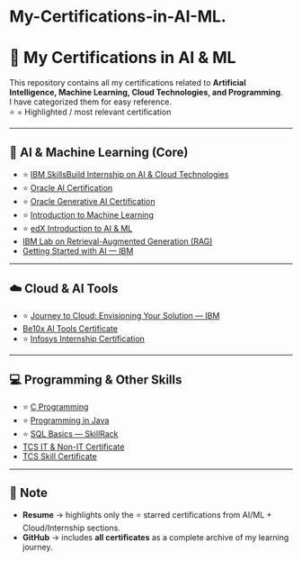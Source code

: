 # My-Certifications-in-AI-ML. 
# 📜 My Certifications in AI & ML

This repository contains all my certifications related to **Artificial Intelligence, Machine Learning, Cloud Technologies, and Programming**.  
I have categorized them for easy reference.  
⭐ = Highlighted / most relevant certification

---

## 🔹 AI & Machine Learning (Core)
- ⭐ [IBM SkillsBuild Internship on AI & Cloud Technologies](./IBM%20SkillsBuild%20Internship%20on%20AI%20&%20Cloud%20Technologies%20Certificate.pdf)
- ⭐ [Oracle AI Certification](./Oracle_AI_Certification.pdf)
- ⭐ [Oracle Generative AI Certification](./Oracle_GEN_AI_Certification.pdf)
- ⭐ [Introduction to Machine Learning](./Introduction%20To%20Machine%20Learning%20.pdf)
- ⭐ [edX Introduction to AI & ML](./edx%20introduction%20to%20Ai&ML.pdf)
- [IBM Lab on Retrieval-Augmented Generation (RAG)](./Lab_RAG_IBM.pdf)
- [Getting Started with AI — IBM](./Getting%20starting%20with%20AI_IBM.pdf)

---

## ☁️ Cloud & AI Tools
- ⭐ [Journey to Cloud: Envisioning Your Solution — IBM](./Journey%20to%20Cloud%20Envisioning%20Your%20Solution_IBM.pdf)
- [Be10x AI Tools Certificate](./Be10x_AI%20Tools_Certificate.pdf)
- ⭐ [Infosys Internship Certification](./Infosys%20internship%20certification%20.pdf)

---

## 💻 Programming & Other Skills
- ⭐ [C Programming](./C%20Programming.pdf)
- ⭐ [Programming in Java](./Programming%20In%20Java.pdf)
- ⭐ [SQL Basics — SkillRack](./SQL%20-%20Basics%20skillrack%20certificate.pdf)
- [TCS IT & Non-IT Certificate](./tcs%20it%20&%20non-it%20certificate.pdf)
- [TCS Skill Certificate](./tcs%20skill%20certificate.pdf)

---

## 📌 Note
- **Resume** → highlights only the ⭐ starred certifications from AI/ML + Cloud/Internship sections.  
- **GitHub** → includes **all certificates** as a complete archive of my learning journey.  
